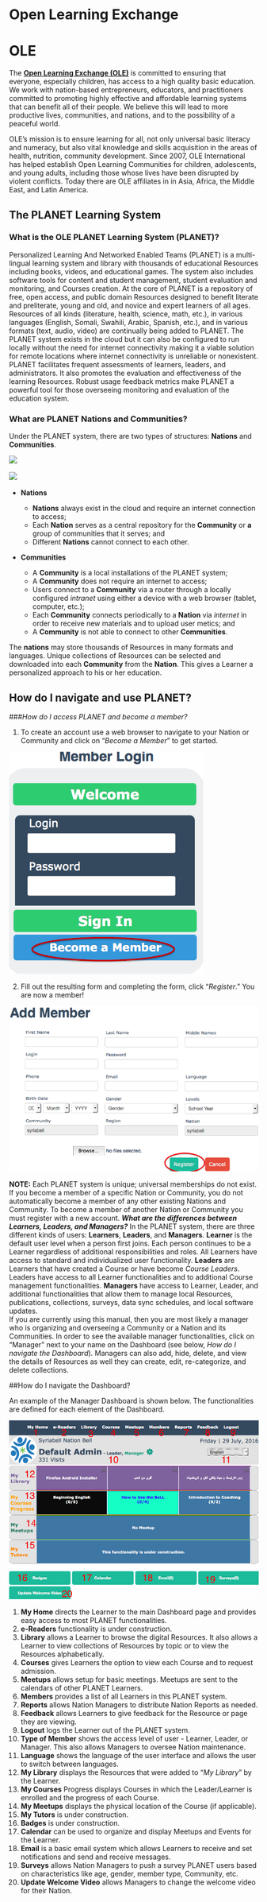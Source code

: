 # Open Learning Exchange

# OLE

The [**Open Learning Exchange (OLE)**](http://ole.org) is committed to ensuring that everyone, especially children, has access to a high quality basic education. We work with nation-based entrepreneurs, educators, and practitioners committed to promoting highly effective and affordable learning systems that can benefit all of their people.  We believe this will lead to more productive lives, communities, and nations, and to the possibility of a peaceful world. 

OLE’s mission is to ensure learning for all, not only universal basic literacy and numeracy, but also vital knowledge and skills acquisition in the areas of health, nutrition, community development. Since 2007, OLE International has helped establish Open Learning Communities for children, adolescents, and young adults, including those whose lives have been disrupted by violent conflicts.  Today there are OLE affiliates in in Asia, Africa, the Middle East, and Latin America.

## The PLANET Learning System
### What is the OLE PLANET Learning System (PLANET)?
Personalized Learning And Networked Enabled Teams (PLANET) is a multi-lingual learning system and library with thousands of educational Resources including books, videos, and educational games.  The system also includes software tools for content and student management, student evaluation and monitoring, and Courses creation.
At the core of PLANET is a repository of free, open access, and public domain Resources designed to benefit literate and preliterate, young and old, and novice and expert learners of all ages.  Resources of all kinds (literature, health, science, math, etc.), in various languages (English, Somali, Swahili, Arabic, Spanish, etc.), and in various formats (text, audio, video) are continually being added to PLANET.
The PLANET system exists in the cloud but it can also be configured to run locally without the need for internet connectivity making it a viable solution for remote locations where internet connectivity is unreliable or nonexistent.  PLANET facilitates frequent assessments of learners, leaders, and administrators.  It also promotes the evaluation and effectiveness of the learning Resources.  Robust usage feedback metrics make PLANET a powerful tool for those overseeing monitoring and evaluation of the education system.

### What are PLANET Nations and Communities?
Under the PLANET system, there are two types of structures: **Nations** and **Communities**.

![](uploads/images/planetNationsTree.png)

![](uploads/images/planetNationsBubbles.png)

* **Nations**
  * **Nations** always exist in the cloud and require an internet connection to access;
  * Each **Nation** serves as a central repository for the **Community** or **a** group of communities that it serves; and
  * Different **Nations** cannot connect to each other.

* **Communities**
  * A **Community** is a local installations of the PLANET system;
  * A **Community** does not require an internet to access;
  * Users connect to a **Community** via a router through a locally configured _intranet_ using either a device with a web browser (tablet, computer, etc.);
  * Each **Community** connects periodically to a **Nation** via _internet_ in order to receive new materials and to upload user metics; and
  * A **Community** is not able to connect to other **Communities**.

The **nations** may store thousands of Resources in many formats and languages.  Unique collections of Resources can be selected and downloaded into each **Community** from the **Nation**.  This gives a Learner a personalized approach to his or her education.

## How do I navigate and use PLANET?
###_How do I access PLANET and become a member?_

1. To create an account use a web browser to navigate to your Nation or Community and click on “_Become a Member_” to get started.

![](uploads/images/PlanetNavigateMemberLogin.png)

2. Fill out the resulting form and completing the form, click “_Register_.” You are now a member!

![](uploads/images/planetnavigateAddmember.png)

**NOTE:**  Each PLANET system is unique; universal memberships do not exist.  If you become a member of a specific Nation or Community, you do not automatically become a member of any other existing Nations and Community.  To become a member of another Nation or Community you must register with a new account.
**_What are the differences between Learners, Leaders, and Managers?_**
In the PLANET system, there are three different kinds of users: **Learners**, **Leaders**, and **Managers**.
**Learner** is the default user level when a person first joins. Each person continues to be a Learner regardless of additional responsibilities and roles. All Learners have access to standard and individualized user functionality.
**Leaders** are Learners that have created a Course or have become _Course Leaders_. Leaders have access to all Learner functionalities and to additional Course management functionalities.
**Managers** have access to Learner, Leader, and additional functionalities that allow them to manage local Resources, publications, collections, surveys, data sync schedules, and local software updates.  
If you are currently using this manual, then you are most likely a manager who is organizing and overseeing a Community or a Nation and its Communities.  In order to see the available manager functionalities, click on “Manager” next to your name on the Dashboard (see below, _How do I navigate the Dashboard_). Managers can also add, hide, delete, and view the details of Resources as well they can create, edit, re-categorize, and delete collections. 

##How do I navigate the Dashboard?

An example of the Manager Dashboard is shown below. The functionalities are defined for each element of the Dashboard.

![](uploads/images/dashboard.png)

1. **My Home** directs the Learner to the main Dashboard page and provides easy access to most PLANET functionalities.
2. **e-Readers** functionality is under construction.
3. **Library** allows a Learner to browse the digital Resources.  It also allows a Learner to view collections of Resources by topic or to view the Resources alphabetically. 
4. **Courses** gives Learners the option to view each Course and to request admission.
5. **Meetups** allows setup for basic meetings.  Meetups are sent to the calendars of other PLANET Learners.
6. **Members** provides a list of all Learners in this PLANET system. 
7. **Reports** allows Nation Managers to distribute Nation Reports as needed.
8. **Feedback** allows Learners to give feedback for the Resource or page they are viewing.
9. **Logout** logs the Learner out of the PLANET system.
10. **Type of Member** shows the access level of user - Learner, Leader, or Manager. This also allows Managers to oversee Nation maintenance.
11. **Language** shows the language of the user interface and allows the user to switch between languages.
12. **My Library** displays the Resources that were added to “_My Library_” by the Learner.
13. **My Courses** Progress displays Courses in which the Leader/Learner is enrolled and the progress of each Course.
14. **My Meetups** displays the physical location of the Course (if applicable).
15. **My Tutors** is under construction.
16. **Badges** is under construction.
17. **Calendar** can be used to organize and display Meetups and Events for the Learner.
18. **Email** is a basic email system which allows Learners to receive and set notifications and send and receive messages.
19. **Surveys** allows Nation Managers to push a survey PLANET users based on characteristics like age, gender, member type, Community, etc.
20. **Update Welcome Video** allows Managers to change the welcome video for their Nation.
